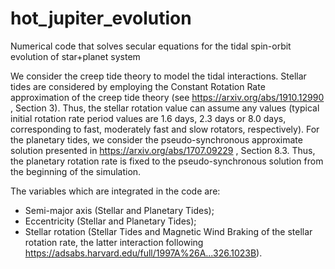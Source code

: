 # hot_jupiter_evolution
Numerical code that solves secular equations for the tidal spin-orbit evolution of star+planet system

We consider the creep tide theory to model the tidal interactions. Stellar tides are considered by employing the Constant Rotation Rate approximation of the creep tide theory (see https://arxiv.org/abs/1910.12990 , Section 3). Thus, the stellar rotation value can assume any values (typical initial rotation rate period values are 1.6 days, 2.3 days or 8.0 days, corresponding to fast, moderately fast and slow rotators, respectively). For the planetary tides, we consider the pseudo-synchronous approximate solution presented in https://arxiv.org/abs/1707.09229 , Section 8.3. Thus, the planetary rotation rate is fixed to the pseudo-synchronous solution from the beginning of the simulation. 

The variables which are integrated in the code are:

- Semi-major axis (Stellar and Planetary Tides);
- Eccentricity (Stellar and Planetary Tides);
- Stellar rotation (Stellar Tides and Magnetic Wind Braking of the stellar rotation rate, the latter interaction following https://adsabs.harvard.edu/full/1997A%26A...326.1023B).
